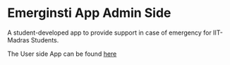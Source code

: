 # Emerginsti App Admin Side

A student-developed app to provide support in case of emergency for IIT-Madras Students.

The User side App can be found [here](https://github.com/saiharan12/InstiApp)
